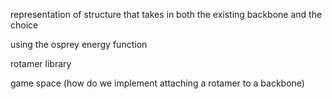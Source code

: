 representation of structure that takes in both the existing backbone and the choice

using the osprey energy function

rotamer library

game space (how do we implement attaching a rotamer to a backbone)
